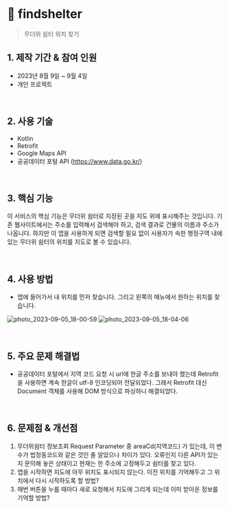 # :pushpin: findshelter
> 무더위 쉼터 위치 찾기
> </br>

## 1. 제작 기간 & 참여 인원
- 2023년 8월 9일 ~ 9월 4일
- 개인 프로젝트

</br>

## 2. 사용 기술
  - Kotlin
  - Retrofit
  - Google Maps API
  - 공공데이터 포털 API (https://www.data.go.kr/)

</br>

## 3. 핵심 기능
이 서비스의 핵심 기능은 무더위 쉼터로 지정된 곳을 지도 위에 표시해주는 것입니다.
기존 웹사이트에서는 주소를 입력해서 검색해야 하고, 검색 결과로 건물의 이름과 주소가 나옵니다.
하지만 이 앱을 사용하게 되면 검색할 필요 없이 사용자가 속한 행정구역 내에 있는 무더위 쉼터의 위치를 지도로 볼 수 있습니다.

</br>

## 4. 사용 방법
- 앱에 들어가서 내 위치를 먼저 찾습니다. 그리고 왼쪽의 메뉴에서 원하는 위치를 찾습니다.

![photo_2023-09-05_18-00-59](https://github.com/DodoNehir/findshelter/assets/46012435/4b83830b-1e65-4cb9-af63-dfe258b7e260)
![photo_2023-09-05_18-04-06](https://github.com/DodoNehir/findshelter/assets/46012435/1b074dcd-fe72-4afd-b497-9f1b362c7846)

</br>

## 5. 주요 문제 해결법
- 공공데이터 포털에서 지역 코드 요청 시 url에 한글 주소를 보내야 했는데 Retrofit을 사용하면 계속 한글이 utf-8 인코딩되어 전달되었다. 그래서 Retrofit 대신 Document 객체를 사용해 DOM 방식으로 파싱하니 해결되었다.

</br>

## 6. 문제점 & 개선점
1. 무더위쉼터 정보조회 Request Parameter 중 areaCd(지역코드) 가 있는데, 이 변수가 법정동코드와 같은 것인 줄 알았으나 차이가 있다. 오류인지 다른 API가 있는지 문의해 놓은 상태이고 현재는 한 주소에 고정해두고 쉼터를 찾고 있다.
2. 앱을 시작하면 지도에 아무 위치도 표시되지 않는다. 이전 위치를 기억해두고 그 위치에서 다시 시작하도록 할 방법?
3. 매번 버튼을 누를 때마다 새로 요청해서 지도에 그리게 되는데 이미 받아온 정보를 기억할 방법?
